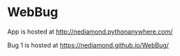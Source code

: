# WebBug

App is hosted at http://nediamond.pythonanywhere.com/

Bug 1 is hosted at https://nediamond.github.io/WebBug/
